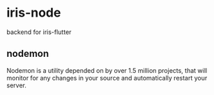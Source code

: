 # iris-node

backend for iris-flutter

## nodemon

Nodemon is a utility depended on by over 1.5 million projects, that will monitor for any changes in your source and automatically restart your server.
